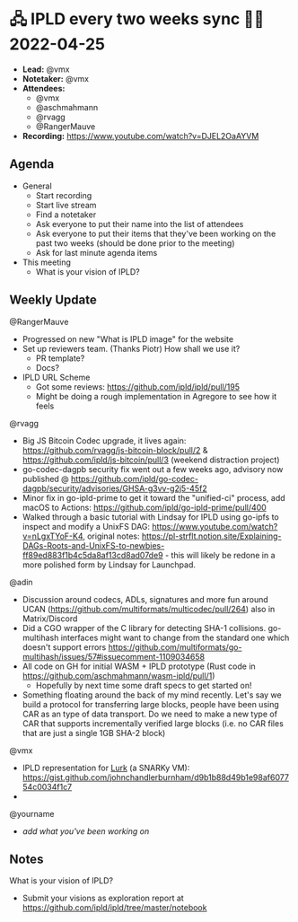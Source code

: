 # 🖧 IPLD every two weeks sync 🙌🏽 2022-04-25


- **Lead:** @vmx
- **Notetaker:** @vmx
- **Attendees:**
  - @vmx
  - @aschmahmann
  - @rvagg
  - @RangerMauve
- **Recording:** https://www.youtube.com/watch?v=DJEL2OaAYVM


## Agenda

- General
  - Start recording
  - Start live stream
  - Find a notetaker
  - Ask everyone to put their name into the list of attendees
  - Ask everyone to put their items that they've been working on the past two weeks (should be done prior to the meeting)
  - Ask for last minute agenda items
- This meeting
  - What is your vision of IPLD?


## Weekly Update

@RangerMauve
- Progressed on new "What is IPLD image" for the website
- Set up reviewers team. (Thanks Piotr) How shall we use it?
    - PR template?
    - Docs?
- IPLD URL Scheme
    - Got some reviews: https://github.com/ipld/ipld/pull/195
    - Might be doing a rough implementation in Agregore to see how it feels

@rvagg
- Big JS Bitcoin Codec upgrade, it lives again: https://github.com/rvagg/js-bitcoin-block/pull/2 & https://github.com/ipld/js-bitcoin/pull/3 (weekend distraction project)
- go-codec-dagpb security fix went out a few weeks ago, advisory now published @ https://github.com/ipld/go-codec-dagpb/security/advisories/GHSA-g3vv-g2j5-45f2
- Minor fix in go-ipld-prime to get it toward the "unified-ci" process, add macOS to Actions: https://github.com/ipld/go-ipld-prime/pull/400
- Walked through a basic tutorial with Lindsay for IPLD using go-ipfs to inspect and modify a UnixFS DAG: https://www.youtube.com/watch?v=nLgxTYoF-K4, original notes: https://pl-strflt.notion.site/Explaining-DAGs-Roots-and-UnixFS-to-newbies-ff89ed883f1b4c5da8af13cd8ad07de9 - this will likely be redone in a more polished form by Lindsay for Launchpad.

@adin
- Discussion around codecs, ADLs, signatures and more fun around UCAN (https://github.com/multiformats/multicodec/pull/264) also in Matrix/Discord
- Did a CGO wrapper of the C library for detecting SHA-1 collisions. go-multihash interfaces might want to change from the standard one which doesn't support errors https://github.com/multiformats/go-multihash/issues/57#issuecomment-1109034658
- All code on GH for initial WASM + IPLD prototype (Rust code in https://github.com/aschmahmann/wasm-ipld/pull/1)
  - Hopefully by next time some draft specs to get started on!
- Something floating around the back of my mind recently. Let's say we build a protocol for transferring large blocks, people have been using CAR as an type of data transport. Do we need to make a new type of CAR that supports incrementally verified large blocks (i.e. no CAR files that are just a single 1GB SHA-2 block)

@vmx
- IPLD representation for [Lurk](https://github.com/lurk-lang/) (a SNARKy VM): https://gist.github.com/johnchandlerburnham/d9b1b88d49b1e98af607754c0034f1c7
- 
@yourname
 - _add what you've been working on_

## Notes

What is your vision of IPLD?

 - Submit your visions as exploration report at https://github.com/ipld/ipld/tree/master/notebook

<!-- After each call, the notetaker submits a PR to https://github.com/ipld/team-mgmt to store the notes on the meeting-notes folder -->

